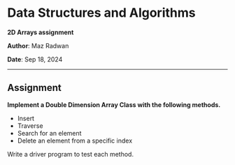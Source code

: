 # Data Structures and Algorithms
**2D Arrays assignment**

**Author**: Maz Radwan

**Date**: Sep 18, 2024

---
## Assignment

**Implement a Double Dimension Array Class with the following methods.**
- Insert
- Traverse
- Search for an element
- Delete an element from a specific index

Write a driver program to test each method.

